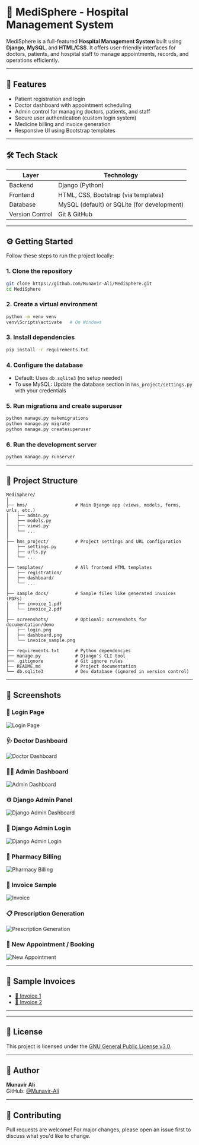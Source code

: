 # 🏥 MediSphere - Hospital Management System

MediSphere is a full-featured **Hospital Management System** built using **Django**, **MySQL**, and **HTML/CSS**. It offers user-friendly interfaces for doctors, patients, and hospital staff to manage appointments, records, and operations efficiently.

---

## 🚀 Features

- Patient registration and login
- Doctor dashboard with appointment scheduling
- Admin control for managing doctors, patients, and staff
- Secure user authentication (custom login system)
- Medicine billing and invoice generation
- Responsive UI using Bootstrap templates

---

## 🛠️ Tech Stack

| Layer          | Technology                           |
|----------------|----------------------------------------|
| Backend        | Django (Python)                        |
| Frontend       | HTML, CSS, Bootstrap (via templates)   |
| Database       | MySQL (default) or SQLite (for development) |
| Version Control| Git & GitHub                          |

---

## ⚙️ Getting Started

Follow these steps to run the project locally:

### 1. Clone the repository

```bash
git clone https://github.com/Munavir-Ali/MediSphere.git
cd MediSphere
```

### 2. Create a virtual environment

```bash
python -m venv venv
venv\Scripts\activate   # On Windows
```

### 3. Install dependencies

```bash
pip install -r requirements.txt
```

### 4. Configure the database

- Default: Uses `db.sqlite3` (no setup needed)
- To use MySQL: Update the database section in `hms_project/settings.py` with your credentials

### 5. Run migrations and create superuser

```bash
python manage.py makemigrations
python manage.py migrate
python manage.py createsuperuser
```

### 6. Run the development server

```bash
python manage.py runserver
```

---

## 📁 Project Structure

```
MediSphere/
│
├── hms/                  # Main Django app (views, models, forms, urls, etc.)
│   ├── admin.py
│   ├── models.py
│   ├── views.py
│   └── ...
│
├── hms_project/          # Project settings and URL configuration
│   ├── settings.py
│   ├── urls.py
│   └── ...
│
├── templates/            # All frontend HTML templates
│   ├── registration/
│   ├── dashboard/
│   └── ...
│
├── sample_docs/          # Sample files like generated invoices (PDFs)
│   ├── invoice_1.pdf
│   └── invoice_2.pdf
│
├── screenshots/          # Optional: screenshots for documentation/demo
│   ├── login.png
│   ├── dashboard.png
│   └── invoice_sample.png
│
├── requirements.txt      # Python dependencies
├── manage.py             # Django's CLI tool
├── .gitignore            # Git ignore rules
├── README.md             # Project documentation
└── db.sqlite3            # Dev database (ignored in version control)
```

---

## 📸 Screenshots

### 🔐 Login Page
![Login Page](screenshots/login.png)

### 🩺 Doctor Dashboard
![Doctor Dashboard](screenshots/doctor_dashboard_1.png)

### 🧑‍⚕️ Admin Dashboard
![Admin Dashboard](screenshots/admin_dashboard.png)

### ⚙️ Django Admin Panel
![Django Admin Dashboard](screenshots/django_admin_dashboard.png)

### 🔐 Django Admin Login
![Django Admin Login](screenshots/django_admin_login.png)

### 💊 Pharmacy Billing
![Pharmacy Billing](screenshots/pharma_billing_1.png)

### 🧾 Invoice Sample
![Invoice](screenshots/pharma_billing_2.png)

### 📋 Prescription Generation
![Prescription Generation](screenshots/prescription_generation.png)

### 📅 New Appointment / Booking
![New Appointment](screenshots/new_booking_or_appointment.png)


---

## 📎 Sample Invoices

- [🧾 Invoice 1](sample_docs/invoice_1.pdf)
- [🧾 Invoice 2](sample_docs/invoice_2.pdf)


---

---

## 📄 License

This project is licensed under the [GNU General Public License v3.0](https://www.gnu.org/licenses/gpl-3.0.en.html).

---

## 👤 Author

**Munavir Ali**  
GitHub: [@Munavir-Ali](https://github.com/Munavir-Ali)

---

## 🤝 Contributing

Pull requests are welcome! For major changes, please open an issue first to discuss what you'd like to change.
